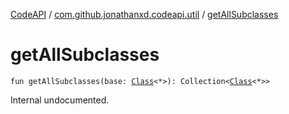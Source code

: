 [CodeAPI](../index.md) / [com.github.jonathanxd.codeapi.util](index.md) / [getAllSubclasses](.)

# getAllSubclasses

`fun getAllSubclasses(base: `[`Class`](http://docs.oracle.com/javase/6/docs/api/java/lang/Class.html)`<*>): Collection<`[`Class`](http://docs.oracle.com/javase/6/docs/api/java/lang/Class.html)`<*>>`

Internal undocumented.

